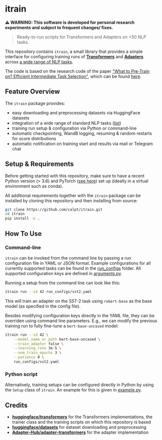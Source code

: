 # itrain

**⚠ WARNING: This software is developed for personal research experiments and subject to frequent changes/ fixes.** 

> Ready-to-run scripts for Transformers and Adapters on >50 NLP tasks.

This repository contains `itrain`, a small library that provides a simple interface for configuring training runs of **[Transformers](https://github.com/huggingface/transformers)** and **[Adapters](https://github.com/Adapter-Hub/adapter-transformers)** across [a wide range of NLP tasks](run_configs).

The code is based on the research code of the paper ["What to Pre-Train on? Efficient Intermediate Task Selection"](https://arxiv.org/pdf/2104.08247), which can be found [here](https://github.com/adapter-hub/efficient-task-transfer).

## Feature Overview

The `itrain` package provides:
- easy downloading and preprocessing datasets via HuggingFace datasets
- integration of a wide range of standard NLP tasks ([list](run_configs))
- training run setup & configuration via Python or command-line
- automatic checkpointing, WandB logging, resuming & random restarts for score distributions
- automatic notification on training start and results via mail or Telegram chat

## Setup & Requirements

Before getting started with this repository, make sure to have a recent Python version (> 3.6) and PyTorch ([see here](https://pytorch.org/get-started/locally/)) set up (ideally in a virtual environment such as conda).

All additional requirements together with the `itrain` package can be installed by cloning this repository and then installing from source:
```bash
git clone https://github.com/calpt/itrain.git
cd itrain
pip install -e .
```

## How To Use

### Command-line

`itrain` can be invoked from the command line by passing a run configuration file in YAML or JSON format.
Example configurations for all currently supported tasks can be found in the [run_configs](run_configs) folder.
All supported configuration keys are defined in [arguments.py](itrain/arguments.py).

Running a setup from the command line can look like this:
```bash
itrain run --id 42 run_configs/sst2.yaml
```
This will train an adapter on the SST-2 task using `robert-base` as the base model (as specified in the config file).

Besides modifying configuration keys directly in the YAML file, they can be overriden using command line parameters.
E.g., we can modify the previous training run to fully fine-tune a `bert-base-uncased` model:
```bash
itrain run --id 42 \
    --model_name_or_path bert-base-uncased \
    --train_adapter false \
    --learning_rate 3e-5 \
    --num_train_epochs 3 \
    --patience 0 \
    run_configs/sst2.yaml
```

### Python script

Alternatively, training setups can be configured directly in Python by using the `Setup` class of `itrain`. An example for this is given in [example.py](example.py).

## Credits

- **[huggingface/transformers](https://github.com/huggingface/transformers)** for the Transformers implementations, the trainer class and the training scripts on which this repository is based
- **[huggingface/datasets](https://github.com/huggingface/datasets)** for dataset downloading and preprocessing
- **[Adapter-Hub/adapter-transformers](https://github.com/Adapter-Hub/adapter-transformers)** for the adapter implementation
